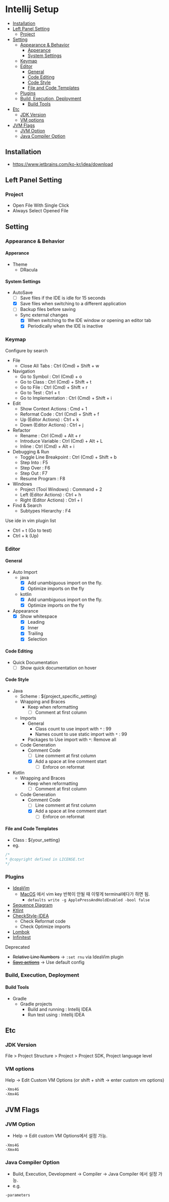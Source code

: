 # Intellij Setup

- [Installation](#installation)
- [Left Panel Setting](#left-panel-setting)
  - [Project](#project)
- [Setting](#setting)
  - [Appearance \& Behavior](#appearance--behavior)
    - [Apperance](#apperance)
    - [System Settings](#system-settings)
  - [Keymap](#keymap)
  - [Editor](#editor)
    - [General](#general)
    - [Code Editing](#code-editing)
    - [Code Style](#code-style)
    - [File and Code Templates](#file-and-code-templates)
  - [Plugins](#plugins)
  - [Build, Execution, Deployment](#build-execution-deployment)
    - [Build Tools](#build-tools)
- [Etc](#etc)
  - [JDK Version](#jdk-version)
  - [VM options](#vm-options)
- [JVM Flags](#jvm-flags)
  - [JVM Option](#jvm-option)
  - [Java Compiler Option](#java-compiler-option)

## Installation

- https://www.jetbrains.com/ko-kr/idea/download

## Left Panel Setting

### Project

- Open File With Single Click
- Always Select Opened File

## Setting

### Appearance & Behavior

#### Apperance

- Theme
    - DRacula

#### System Settings

- AutoSave
    - [ ] Save files if the IDE is idle for 15 seconds
    - [X] Save files when switching to a different application
    - [ ] Backup files before saving
    - Sync external changes
        - [x] When switching to the IDE window or opening an editor tab
        - [x] Periodically when the IDE is inactive

### Keymap

Configure by search

- File
    - Close All Tabs : Ctrl (Cmd) + Shift + w
- Navigation
    - Go to Symbol : Ctrl (Cmd) + o
    - Go to Class : Ctrl (Cmd) + Shift + t
    - Go to File : Ctrl (Cmd) + Shift + r
    - Go to Test : Ctrl + t
    - Go to Implementation : Ctrl (Cmd) + Shift + i
- Edit
    - Show Context Actions : Cmd + 1
    - Reformat Code : Ctrl (Cmd) + Shift + f
    - Up (Editor Actions) : Ctrl + k
    - Down (Editor Actions) : Ctrl + j
- Refactor
    - Rename : Ctrl (Cmd) + Alt + r
    - Introduce Variable : Ctrl (Cmd) + Alt + L
    - Inline : Ctrl (Cmd) + Alt + i
- Debugging & Run
    - Toggle Line Breakpoint : Ctrl (Cmd) + Shift + b
    - Step Into : F5
    - Step Over : F6
    - Step Out : F7
    - Resume Program : F8
- Windows
    - Project (Tool Windows) : Command + 2
    - Left (Editor Actions) : Ctrl + h
    - Right (Editor Actions) : Ctrl + l
- Find & Search
    - Subtypes Hierarchy : F4

Use ide in vim plugin list

- Ctrl + t (Go to test)
- Ctrl + k (Up)

### Editor

#### General

- Auto Import
    - java
        - [X] Add unambiguous import on the fly.
        - [X] Optimize imports on the fly
    - kotlin
        - [X] Add unambiguous import on the fly.
        - [X] Optimize imports on the fly
- Appearance
    - [x] Show whitespace
        - [x] Leading
        - [x] Inner
        - [x] Trailing
        - [x] Selection

#### Code Editing

- Quick Documentation
    - [ ] Show quick documentation on hover
    
#### Code Style

- Java
    - Scheme : ${project_specific_setting}
    - Wrapping and Braces
        - Keep when reformatting
            - [ ] Comment at first column
    - Imports
        - General
            - Class count to use import with `*` : 99
            - Names count to use static import with `*` : 99
        - Packages to Use import with `*`: Remove all
    - Code Generation
        - Comment Code
            - [ ] Line comment at first column
            - [X] Add a space at line comment start
                - [ ] Enforce on reformat
- Kotlin
    - Wrapping and Braces
        - Keep when reformatting
            - [ ] Comment at first column
    - Code Generation
        - Comment Code
            - [ ] Line comment at first column
            - [X] Add a space at line comment start
                - [ ] Enforce on reformat
                
#### File and Code Templates

- Class : ${your_setting}
- eg.
```java
/*
* @copyright defined in LICENSE.txt
*/
```

### Plugins

- [IdeaVim](https://plugins.jetbrains.com/plugin/164-ideavim)
    - [MacOS](MacOS.md) 에서 vim key 반복이 안될 때 이렇게 terminal에다가 하면 됨.
        - `defaults write -g ApplePressAndHoldEnabled -bool false`
- [Sequence Diagram](https://plugins.jetbrains.com/plugin/8286-sequence-diagram)
- [Ktlint](https://plugins.jetbrains.com/plugin/15057-ktlint-unofficial-)
- [CheckStyle-IDEA](https://plugins.jetbrains.com/plugin/1065-checkstyle-idea)
    - Check Reformat code
    - Check Optimize imports
- [Lombok](https://plugins.jetbrains.com/plugin/6317-lombok)
- [Infinitest](https://plugins.jetbrains.com/plugin/3146-infinitest)

Deprecated

- ~~Relative Line Numbers~~ -> `:set rnu` via IdeaVim plugin
- ~~[Save actions](https://plugins.jetbrains.com/plugin/7642-save-actions/versions)~~ -> Use default config

### Build, Execution, Deployment

#### Build Tools

- Gradle
    - Gradle projects
        - Build and running : Intellij IDEA
        - Run test using : Intellij IDEA

## Etc

### JDK Version

File > Project Structure > Project > Project SDK, Project language level

### VM options

Help -> Edit Custom VM Options (or shift + shift -> enter custom vm options)

```sh
-Xms4G
-Xmx4G
```

## JVM Flags

### JVM Option

- Help -> Edit custom VM Options에서 설정 가능.
```text
-Xms4G
-Xmx4G
```

### Java Compiler Option

- Build, Execution, Development -> Compiler -> Java Compiler 에서 설정 가능.
- e.g.
```text
-parameters
```